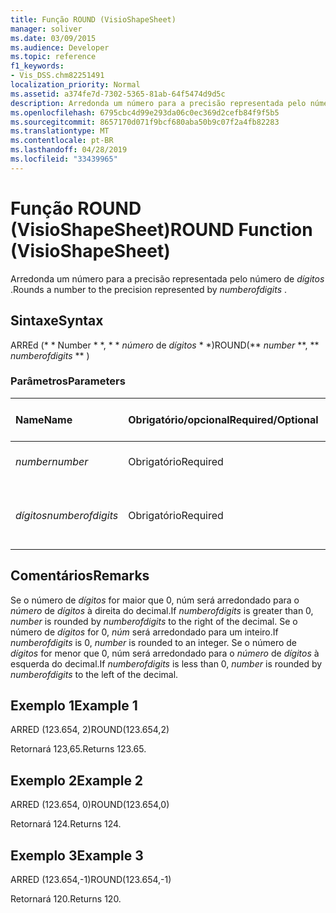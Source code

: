 ```yaml
---
title: Função ROUND (VisioShapeSheet)
manager: soliver
ms.date: 03/09/2015
ms.audience: Developer
ms.topic: reference
f1_keywords:
- Vis_DSS.chm82251491
localization_priority: Normal
ms.assetid: a374fe7d-7302-5365-81ab-64f5474d9d5c
description: Arredonda um número para a precisão representada pelo número de dígitos.
ms.openlocfilehash: 6795cbc4d99e293da06c0ec369d2cefb84f9f5b5
ms.sourcegitcommit: 8657170d071f9bcf680aba50b9c07f2a4fb82283
ms.translationtype: MT
ms.contentlocale: pt-BR
ms.lasthandoff: 04/28/2019
ms.locfileid: "33439965"
---
```

# <a name="round-function-visioshapesheet"></a><span data-ttu-id="e3439-103">Função ROUND (VisioShapeSheet)</span><span class="sxs-lookup"><span data-stu-id="e3439-103">ROUND Function (VisioShapeSheet)</span></span>

<span data-ttu-id="e3439-104">Arredonda um número para a precisão representada pelo número de *dígitos* .</span><span class="sxs-lookup"><span data-stu-id="e3439-104">Rounds a number to the precision represented by  *numberofdigits*  .</span></span> 
  
## <a name="syntax"></a><span data-ttu-id="e3439-105">Sintaxe</span><span class="sxs-lookup"><span data-stu-id="e3439-105">Syntax</span></span>

<span data-ttu-id="e3439-106">ARREd (\* \* Number \* \*, \* \* *número* de *dígitos* \* \*)</span><span class="sxs-lookup"><span data-stu-id="e3439-106">ROUND(\*\* *number* \*\*, \*\* *numberofdigits* \*\* )</span></span> 
  
### <a name="parameters"></a><span data-ttu-id="e3439-107">Parâmetros</span><span class="sxs-lookup"><span data-stu-id="e3439-107">Parameters</span></span>

|<span data-ttu-id="e3439-108">**Name**</span><span class="sxs-lookup"><span data-stu-id="e3439-108">**Name**</span></span>|<span data-ttu-id="e3439-109">**Obrigatório/opcional**</span><span class="sxs-lookup"><span data-stu-id="e3439-109">**Required/Optional**</span></span>|<span data-ttu-id="e3439-110">**Tipo de dados**</span><span class="sxs-lookup"><span data-stu-id="e3439-110">**Data Type**</span></span>|<span data-ttu-id="e3439-111">**Descrição**</span><span class="sxs-lookup"><span data-stu-id="e3439-111">**Description**</span></span>|
|:-----|:-----|:-----|:-----|
| <span data-ttu-id="e3439-112">_number_</span><span class="sxs-lookup"><span data-stu-id="e3439-112">_number_</span></span> <br/> |<span data-ttu-id="e3439-113">Obrigatório</span><span class="sxs-lookup"><span data-stu-id="e3439-113">Required</span></span>  <br/> |<span data-ttu-id="e3439-114">**Número**</span><span class="sxs-lookup"><span data-stu-id="e3439-114">**Number**</span></span> <br/> |<span data-ttu-id="e3439-115">O número a ser arredondado.</span><span class="sxs-lookup"><span data-stu-id="e3439-115">The number to round off.</span></span>  <br/> |
| <span data-ttu-id="e3439-116">_dígitos_</span><span class="sxs-lookup"><span data-stu-id="e3439-116">_numberofdigits_</span></span> <br/> |<span data-ttu-id="e3439-117">Obrigatório</span><span class="sxs-lookup"><span data-stu-id="e3439-117">Required</span></span>  <br/> |<span data-ttu-id="e3439-118">**Número**</span><span class="sxs-lookup"><span data-stu-id="e3439-118">**Number**</span></span> <br/> |<span data-ttu-id="e3439-119">O número de casas decimais de precisão.</span><span class="sxs-lookup"><span data-stu-id="e3439-119">The number of decimal places of precision.</span></span>  <br/> |
   
## <a name="remarks"></a><span data-ttu-id="e3439-120">Comentários</span><span class="sxs-lookup"><span data-stu-id="e3439-120">Remarks</span></span>

<span data-ttu-id="e3439-121">Se o número de _dígitos_ for maior que 0, núm será arredondado para o _número_ de _dígitos_ à direita do decimal.</span><span class="sxs-lookup"><span data-stu-id="e3439-121">If  _numberofdigits_ is greater than 0,  _number_ is rounded by  _numberofdigits_ to the right of the decimal.</span></span> <span data-ttu-id="e3439-122">Se o número de _dígitos_ for 0, _núm_ será arredondado para um inteiro.</span><span class="sxs-lookup"><span data-stu-id="e3439-122">If  _numberofdigits_ is 0,  _number_ is rounded to an integer.</span></span> <span data-ttu-id="e3439-123">Se o número de _dígitos_ for menor que 0, núm será arredondado para o _número_ de _dígitos_ à esquerda do decimal.</span><span class="sxs-lookup"><span data-stu-id="e3439-123">If  _numberofdigits_ is less than 0,  _number_ is rounded by  _numberofdigits_ to the left of the decimal.</span></span> 
  
## <a name="example-1"></a><span data-ttu-id="e3439-124">Exemplo 1</span><span class="sxs-lookup"><span data-stu-id="e3439-124">Example 1</span></span>

<span data-ttu-id="e3439-125">ARRED (123.654, 2)</span><span class="sxs-lookup"><span data-stu-id="e3439-125">ROUND(123.654,2)</span></span>
  
<span data-ttu-id="e3439-126">Retornará 123,65.</span><span class="sxs-lookup"><span data-stu-id="e3439-126">Returns 123.65.</span></span>
  
## <a name="example-2"></a><span data-ttu-id="e3439-127">Exemplo 2</span><span class="sxs-lookup"><span data-stu-id="e3439-127">Example 2</span></span>

<span data-ttu-id="e3439-128">ARRED (123.654, 0)</span><span class="sxs-lookup"><span data-stu-id="e3439-128">ROUND(123.654,0)</span></span>
  
<span data-ttu-id="e3439-129">Retornará 124.</span><span class="sxs-lookup"><span data-stu-id="e3439-129">Returns 124.</span></span>
  
## <a name="example-3"></a><span data-ttu-id="e3439-130">Exemplo 3</span><span class="sxs-lookup"><span data-stu-id="e3439-130">Example 3</span></span>

<span data-ttu-id="e3439-131">ARRED (123.654,-1)</span><span class="sxs-lookup"><span data-stu-id="e3439-131">ROUND(123.654,-1)</span></span>
  
<span data-ttu-id="e3439-132">Retornará 120.</span><span class="sxs-lookup"><span data-stu-id="e3439-132">Returns 120.</span></span>
  

